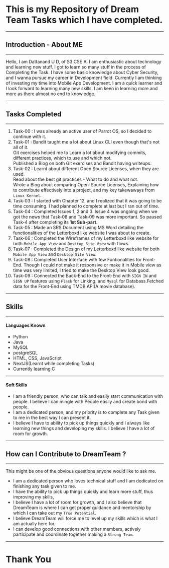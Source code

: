 # This is my Repository of Dream Team Tasks which I have completed.

---

## Introduction - About ME 
---
Hello, I am Dattanand U D, of S3 CSE A.
I am enthusiastic about technology and learning new stuff. I got to learn so many stuff in the process of Completing the Task. I have some basic knowledge about Cyber Security, and I wanna pursue my career in Development field. Currently I am thinking of investing my time into Mobile App Development. I am a quick learner and I look forward to learning many new skills. I am keen in learning more and more as there almost no end to knowledge. 
 
---

## Tasks Completed
---
1. Task-00 : I was already an active user of Parrot OS, so I decided to continue with it.
2. Task-01 : Bandit taught me a lot about Linux CLI even though that's not all of it. <br> Git exercises helped me to Learn a lot about modifying commits, different practices, which to use and which not. <br>
Published a Blog on both Git exercises and Bandit having writeups.
3. Task-02 : Learnt about different Open Source Licenses, when they are used. <br> 
Read about the best git practices - What to do and what not. <br> 
Wrote a Blog about comparing Open-Source Licenses, Explaining how to contribute effectively into a project, and my key takewaways from `Linux Kernel`.
4. Task-03 : I started with Chapter 12, and I realized that it was going to be time consuming. I had planned to complete at last but I ran out of time. 
5. Task-04 : Completed Issues 1, 2 and 3. Issue 4 was ongoing when we got the news that Task-08 and Task-09 was more important. So paused Task-4 after completing its **1st Sub-part**. 
6. Task-05 : Made an SRS Document using MS Word detailing the functionalities of the Letterboxd like website I was about to create. 
7. Task-06 : Completed the Wireframes of my Letterboxd like website for both `Mobile App View` and `Desktop Site View` with flows. 
8. Task-07 : Completed the Design of my Letterboxd like website for both `Mobile App View` and `Desktop Site View`.
9. Task-08 : Completed User Interface with few Funtionalities for Front-End. Though I could not make it responsive or make it in Mobile view as time was very limited, I tried to make the Desktop View look good. 
10. Task-09 : Connected the Back-End to the Front-End with `SIGN IN` and `SIGN UP` features using `Flask` for Linking, and `Mysql` for Databass.Fetched data for the Front-End using TMDB API(A movie database). 

---

## Skills 
---
#### Languages Known
- Python
- Java
- MySQL
- postgreSQL
- HTML, CSS, JavaScript
- NextJS(Learnt while completing Tasks)
- Currently learning C
---

#### Soft Skills
- I am a friendly person, who can talk and easily start communication with people. I believe I can mingle with People easily and create bond with people.
- I am a dedicated person, and my priority is to complete any Task given to me in the best way I can present it. 
- I believe I have to ability to pick up things quickly and I always like learning new things and developing my skills. I believe I have a lot of room for growth. 

---

## How can I Contribute to DreamTeam ?
---
This might be one of the obvious questions anyone would like to ask me.
- I am a dedicated person who loves technical stuff and I am dedicated on finishing any task given to me.
- I have the ability to pick up things quickly and learn more stuff, thus improving my skills, 
- I believe I have a lot of room for growth, and I also believe that DreamTeam is where I can get proper guidance and mentorship by which I can take out my `True Potential`.
- I believe DreamTeam will force me to level up my skills which is what I am actually here for. 
- I can develop good connections with other members, actively participate and coordinate together making a `Strong Team`. 

---

# Thank You
